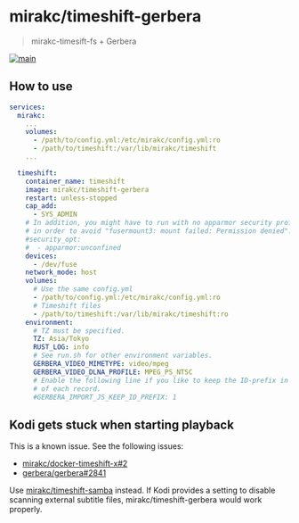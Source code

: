 # mirakc/timeshift-gerbera

>  mirakc-timesift-fs + Gerbera

[![main](https://img.shields.io/docker/image-size/mirakc/timeshift-gerbera/main?label=main)](https://hub.docker.com/r/mirakc/timeshift-gerbera/tags?page=1&name=main)

## How to use

```yaml
services:
  mirakc:
    ...
    volumes:
      - /path/to/config.yml:/etc/mirakc/config.yml:ro
      - /path/to/timeshift:/var/lib/mirakc/timeshift
    ...

  timeshift:
    container_name: timeshift
    image: mirakc/timeshift-gerbera
    restart: unless-stopped
    cap_add:
      - SYS_ADMIN
    # In addition, you might have to run with no apparmor security profile
    # in order to avoid "fusermount3: mount failed: Permission denied".
    #security_opt:
    #  - apparmor:unconfined
    devices:
      - /dev/fuse
    network_mode: host
    volumes:
      # Use the same config.yml
      - /path/to/config.yml:/etc/mirakc/config.yml:ro
      # Timeshift files
      - /path/to/timeshift:/var/lib/mirakc/timeshift:ro
    environment:
      # TZ must be specified.
      TZ: Asia/Tokyo
      RUST_LOG: info
      # See run.sh for other environment variables.
      GERBERA_VIDEO_MIMETYPE: video/mpeg
      GERBERA_VIDEO_DLNA_PROFILE: MPEG_PS_NTSC
      # Enable the following line if you like to keep the ID-prefix in the title
      # of each record.
      #GERBERA_IMPORT_JS_KEEP_ID_PREFIX: 1
```

## Kodi gets stuck when starting playback

This is a known issue.  See the following issues:

* [mirakc/docker-timeshift-x#2](https://github.com/mirakc/docker-timeshift-x/issues/2)
* [gerbera/gerbera#2841](https://github.com/gerbera/gerbera/issues/2841)

Use [mirakc/timeshift-samba](../samba) instead.  If Kodi provides a setting to
disable scanning external subtitle files, mirakc/timeshift-gerbera would work
properly.
